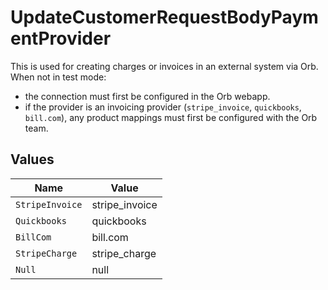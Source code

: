# UpdateCustomerRequestBodyPaymentProvider

This is used for creating charges or invoices in an external system via Orb. When not in test mode:
- the connection must first be configured in the Orb webapp. 
- if the provider is an invoicing provider (`stripe_invoice`, `quickbooks`, `bill.com`), any product mappings must first be configured with the Orb team.


## Values

| Name            | Value           |
| --------------- | --------------- |
| `StripeInvoice` | stripe_invoice  |
| `Quickbooks`    | quickbooks      |
| `BillCom`       | bill.com        |
| `StripeCharge`  | stripe_charge   |
| `Null`          | null            |